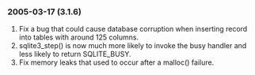 ### 2005\-03\-17 (3\.1\.6\)

1. Fix a bug that could cause database corruption when inserting
 record into tables with around 125 columns.
2. sqlite3\_step() is now much more likely to invoke the busy handler
 and less likely to return SQLITE\_BUSY.
3. Fix memory leaks that used to occur after a malloc() failure.




